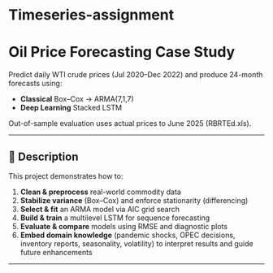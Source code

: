# Timeseries-assignment

# Oil Price Forecasting Case Study

Predict daily WTI crude prices (Jul 2020–Dec 2022) and produce 24-month forecasts using:
- **Classical** Box–Cox → ARMA(7,1,7)  
- **Deep Learning** Stacked LSTM

Out-of-sample evaluation uses actual prices to June 2025 (RBRTEd.xls).

---

## 📖 Description

This project demonstrates how to:
1. **Clean & preprocess** real-world commodity data  
2. **Stabilize variance** (Box–Cox) and enforce stationarity (differencing)  
3. **Select & fit** an ARMA model via AIC grid search  
4. **Build & train** a multilevel LSTM for sequence forecasting  
5. **Evaluate & compare** models using RMSE and diagnostic plots  
6. **Embed domain knowledge** (pandemic shocks, OPEC decisions, inventory reports, seasonality, volatility) to interpret results and guide future enhancements

---



